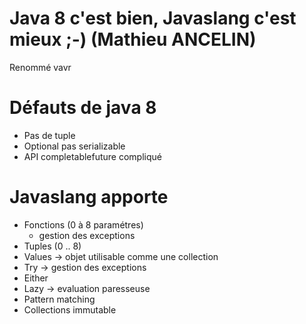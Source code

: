 # Java 8 c'est bien, Javaslang c'est mieux ;-) (Mathieu ANCELIN)

Renommé vavr

# Défauts de java 8
- Pas de tuple
- Optional pas serializable
- API completablefuture compliqué

# Javaslang apporte
- Fonctions (0 à 8 paramétres)
  - gestion des exceptions
- Tuples (0 .. 8)
- Values -> objet utilisable comme une collection
- Try -> gestion des exceptions
- Either
- Lazy -> evaluation paresseuse
- Pattern matching
- Collections immutable
